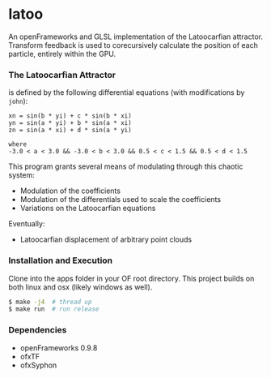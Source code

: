 # latoo
An openFrameworks and GLSL implementation of the Latoocarfian attractor. Transform feedback is used to corecursively calculate the position of each particle, entirely within the GPU. 

### The Latoocarfian Attractor
is defined by the following differential equations (with modifications by `john`):
```
xn = sin(b * yi) + c * sin(b * xi)
yn = sin(a * yi) + b * sin(a * xi)
zn = sin(a * xi) + d * sin(a * yi)

where
-3.0 < a < 3.0 && -3.0 < b < 3.0 && 0.5 < c < 1.5 && 0.5 < d < 1.5
```
This program grants several means of modulating through this chaotic system:
* Modulation of the coefficients
* Modulation of the differentials used to scale the coefficients
* Variations on the Latoocarfian equations

Eventually:
* Latoocarfian displacement of arbitrary point clouds

### Installation and Execution
Clone into the apps folder in your OF root directory. This project builds on both linux and osx (likely windows as well). 
``` bash
$ make -j4  # thread up
$ make run  # run release
```

### Dependencies
* openFrameworks 0.9.8
* ofxTF
* ofxSyphon
